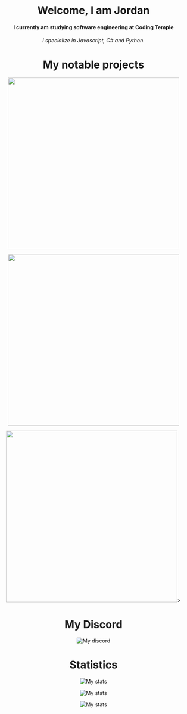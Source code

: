 


<h1 align="center">Welcome, I am Jordan</h1>
<h4 align="center">I currently am studying software engineering at Coding Temple</h4>
<p align="center"><i>I specialize in Javascript, C# and Python.</i></p>



<h1 align="center">My notable projects</h1>
<p align="center"><a href="https://github.com/icedoesjs/socket"><img src="https://github-link-card.s3.ap-northeast-1.amazonaws.com/icedoesjs/socket.png" width="460px"></a></p>
<p align="center"><a href="https://github.com/icedoesjs/Public-Launcher"><img src="https://github-link-card.s3.ap-northeast-1.amazonaws.com/icedoesjs/Public-Launcher.png" width="460px"></a></p>
<p align="center"><a href="https://github.com/icedoesjs/disjs-logger"><img src="https://github-link-card.s3.ap-northeast-1.amazonaws.com/icedoesjs/disjs-logger.png" width="460px"></a>></p>

<h1 align="center">My Discord</h1>
<p align="center">
  <img src="https://discordapp.com/api/guilds/867806168897945630/widget.png?style=banner4" alt="My discord"/>
</p>


<h1 align="center">Statistics</h1>
<p align="center">
  <img src="https://github-readme-stats.vercel.app/api?username=icedoesjs&show_icons=true&theme=cobalt" alt="My stats"/>
</p>

<p align="center">
  <img src="https://github-readme-stats.vercel.app/api/top-langs/?username=icedoesjs&layout=compact](https://github-readme-stats.vercel.app/api/top-langs/?username=icedoesjs&layout=compact&theme=cobalt" alt="My stats"/>
</p>

<p align="center">
  <img src="https://streak-stats.demolab.com?user=icedoesjs&theme=cobalt&hide_border=true" alt="My stats"/>
</p>


